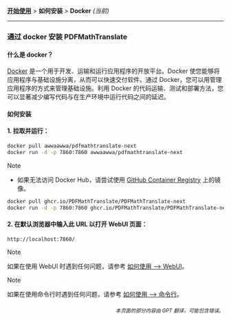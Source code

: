 [**开始使用**](./getting-started.md) > **如何安装** > **Docker** _(当前)_

---

### 通过 docker 安装 PDFMathTranslate

#### 什么是 docker？

[Docker](https://docs.docker.com/get-started/docker-overview/) 是一个用于开发、运输和运行应用程序的开放平台。Docker 使您能够将应用程序与基础设施分离，从而可以快速交付软件。通过 Docker，您可以用管理应用程序的方式来管理基础设施。利用 Docker 的代码运输、测试和部署方法，您可以显著减少编写代码与在生产环境中运行代码之间的延迟。

#### 如何安装

<h4>1. 拉取并运行：</h4>

```bash
docker pull awwaawwa/pdfmathtranslate-next
docker run -d -p 7860:7860 awwaawwa/pdfmathtranslate-next
```

> [!NOTE]
> 
> - 如果无法访问 Docker Hub，请尝试使用 [GitHub Container Registry](https://github.com/PDFMathTranslate/PDFMathTranslate-next/pkgs/container/pdfmathtranslate) 上的镜像。
> 
> ```bash
> docker pull ghcr.io/PDFMathTranslate/PDFMathTranslate-next
> docker run -d -p 7860:7860 ghcr.io/PDFMathTranslate/PDFMathTranslate-next
> ```

<h4>2. 在默认浏览器中输入此 URL 以打开 WebUI 页面：</h4>

```
http://localhost:7860/
```

> [!NOTE]
> 如果在使用 WebUI 时遇到任何问题，请参考 [如何使用 --> WebUI](./USAGE_webui.md)。

> [!NOTE]
> 如果在使用命令行时遇到任何问题，请参考 [如何使用 --> 命令行](./USAGE_commandline.md)。
<!-- 
#### For docker deployment on cloud service:

<div>
<a href="https://www.heroku.com/deploy?template=https://github.com/PDFMathTranslate/PDFMathTranslate-next">
  <img src="https://www.herokucdn.com/deploy/button.svg" alt="Deploy" height="26"></a>
<a href="https://render.com/deploy">
  <img src="https://render.com/images/deploy-to-render-button.svg" alt="Deploy to Koyeb" height="26"></a>
<a href="https://zeabur.com/templates/5FQIGX?referralCode=reycn">
  <img src="https://zeabur.com/button.svg" alt="Deploy on Zeabur" height="26"></a>
<a href="https://app.koyeb.com/deploy?type=git&builder=buildpack&repository=github.com/PDFMathTranslate/PDFMathTranslate-next&branch=main&name=pdf-math-translate">
  <img src="https://www.koyeb.com/static/images/deploy/button.svg" alt="Deploy to Koyeb" height="26"></a>
</div>

-->

<div align="right"> 
<h6><small>本页面的部分内容由 GPT 翻译，可能包含错误。</small></h6>